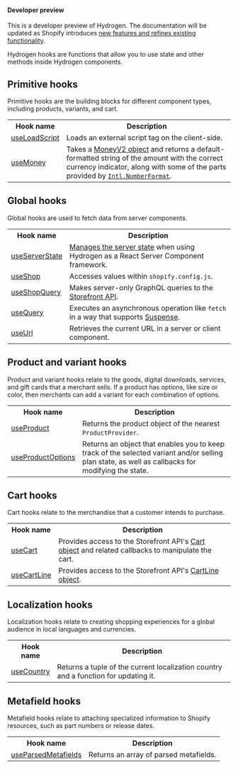 <aside class="note beta">
<h4>Developer preview</h4>

<p>This is a developer preview of Hydrogen. The documentation will be updated as Shopify introduces <a href="https://github.com/Shopify/hydrogen/releases">new features and refines existing functionality</a>.</p>

</aside>

Hydrogen hooks are functions that allow you to use state and other methods inside Hydrogen components.

## Primitive hooks

Primitive hooks are the building blocks for different component types, including products, variants, and cart.

<table>
  <tr>
    <th>Hook name</th>
    <th>Description</th>
  </tr>
  <tr>
    <td><a href="/api/hydrogen/hooks/primitive/useloadscript">useLoadScript</a></td>
    <td>Loads an external script tag on the client-side.</td>
  </tr>
  <tr>
    <td><a href="/api/hydrogen/hooks/primitive/usemoney">useMoney</a></td>
    <td>Takes a <a href="/api/storefront/reference/common-objects/moneyv2">MoneyV2 object</a> and returns a default-formatted string of the amount with the correct currency indicator, along with some of the parts provided by <a href="https://developer.mozilla.org/en-US/docs/Web/JavaScript/Reference/Global_Objects/Intl/NumberFormat"><code>Intl.NumberFormat</code></a>.</td>
  </tr>
</table>

## Global hooks

Global hooks are used to fetch data from server components.

<table>
  <tr>
    <th>Hook name</th>
    <th>Description</th>
  </tr>
  <tr>
    <td><a href="/api/hydrogen/hooks/global/useserverstate">useServerState</a></td>
    <td><a href="/custom-storefronts/hydrogen/framework/server-state">Manages the server state</a> when using Hydrogen as a React Server Component framework.</td>
  </tr>
  <tr>
    <td><a href="/api/hydrogen/hooks/global/useshop">useShop</a></td>
    <td>Accesses values within <code>shopify.config.js</code>.</td>
  </tr>
  <tr>
    <td><a href="/api/hydrogen/hooks/global/useshopquery">useShopQuery</a></td>
    <td>Makes server-only GraphQL queries to the <a href="/api/storefront">Storefront API</a>.</td>
  </tr>
  <tr>
    <td><a href="/api/hydrogen/hooks/global/usequery">useQuery</a></td>
    <td>Executes an asynchronous operation like <code>fetch</code> in a way that supports <a href="https://reactjs.org/docs/concurrent-mode-suspense.html">Suspense</a>.</td>
  </tr>
  <tr>
    <td><a href="/api/hydrogen/hooks/global/useurl">useUrl</a></td>
    <td>Retrieves the current URL in a server or client component.</td>
  </tr>
</table>

## Product and variant hooks

Product and variant hooks relate to the goods, digital downloads, services, and gift cards that a merchant sells. If a product has options, like size or color, then merchants can add a variant for each combination of options.

<table>
  <tr>
    <th>Hook name</th>
    <th>Description</th>
  </tr>
  <tr>
    <td><a href="/api/hydrogen/hooks/product-variant/useproduct">useProduct</a></td>
    <td>Returns the product object of the nearest <code>ProductProvider</code>.</td>
  </tr>
  <tr>
    <td><a href="/api/hydrogen/hooks/product-variant/useproductoptions">useProductOptions</a></td>
    <td>Returns an object that enables you to keep track of the selected variant and/or selling plan state, as well as callbacks for modifying the state.</td>
  </tr>
</table>

## Cart hooks

Cart hooks relate to the merchandise that a customer intends to purchase.

<table>
  <tr>
    <th>Hook name</th>
    <th>Description</th>
  </tr>
  <tr>
    <td><a href="/api/hydrogen/hooks/cart/usecart">useCart</a></td>
    <td>Provides access to the Storefront API's <a href="/api/storefront/reference/cart/cart">Cart object</a> and related callbacks to manipulate the cart.</td>
  </tr>
  <tr>
    <td><a href="/api/hydrogen/hooks/cart/usecartline">useCartLine</a></td>
    <td>Provides access to the Storefront API's <a href="/api/storefront/reference/cart/cartline">CartLine object</a>.</td>
  </tr>
</table>

## Localization hooks

Localization hooks relate to creating shopping experiences for a global audience in local languages and currencies.

<table>
  <tr>
    <th>Hook name</th>
    <th>Description</th>
  </tr>
  <tr>
    <td><a href="/api/hydrogen/hooks/localization/usecountry">useCountry</a></td>
    <td>Returns a tuple of the current localization country and a function for updating it.</td>
  </tr>
</table>

## Metafield hooks

Metafield hooks relate to attaching specialized information to Shopify resources, such as part numbers or release dates.

<table>
  <tr>
    <th>Hook name</th>
    <th>Description</th>
  </tr>
  <tr>
    <td><a href="/api/hydrogen/hooks/metafield/useparsedmetafields">useParsedMetafields</a></td>
    <td>Returns an array of parsed metafields.</td>
  </tr>
</table>
